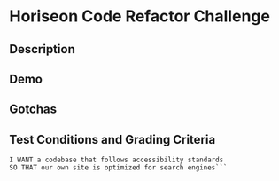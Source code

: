 # Horiseon Code Refactor Challenge
## Description


## Demo


## Gotchas


## Test Conditions and Grading Criteria
```AS A marketing agency
I WANT a codebase that follows accessibility standards
SO THAT our own site is optimized for search engines```